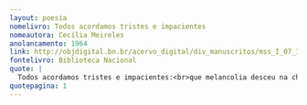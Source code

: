 ```yaml
---
layout: poesia
nomelivro: Todos acordamos tristes e impacientes
nomeautora: Cecília Meireles
anolancamento: 1964
link: http://objdigital.bn.br/acervo_digital/div_manuscritos/mss_I_07_12_033A_n44/mss_I_07_12_033A_n44.pdf
fontelivro: Biblioteca Nacional
quote: |
  Todos acordamos tristes e impacientes:<br>que melancolia desceu na chuva da noite?<br>Que sonhos teve cada um de nós,<br>já esquecidos e ainda atuantes?<br>Que anjos amargos ficaram à nossa cabeceira?
quotepagina: 1
---
```

